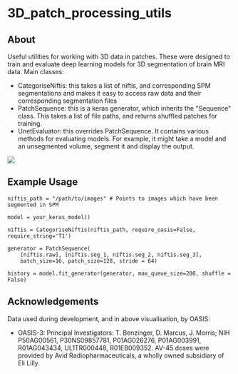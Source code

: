 
# 3D_patch_processing_utils
## About

Useful utilities for working with 3D data in patches. These were designed to train and evaluate deep learning models for 3D segmentation of brain MRI data. Main classes:
 - CategoriseNiftis: this takes a list of niftis, and corresponding SPM segmentations and makes it easy to access raw data and their corresponding segmentation files
 - PatchSequence: this is a keras generator, which inherits the "Sequence" class. This takes a list of file paths, and returns shuffled patches for training.
 - UnetEvaluator: this overrides PatchSequence. It contains various methods for evaluating models. For example, it might take a model and an unsegmented volume, segment it and display the output.

![](raw_and_segmentation.gif)

## Example Usage

    niftis_path = "/path/to/images" # Points to images which have been segmented in SPM 
    
    model = your_keras_model()
    
    niftis = CategoriseNiftis(niftis_path, require_oasis=False, require_string='T1')
    
    generator = PatchSequence(
        [niftis.raw], [niftis.seg_1, niftis.seg_2, niftis.seg_3], 
        batch_size=16, patch_size=128, stride = 64)
        
    history = model.fit_generator(generator, max_queue_size=200, shuffle = False)


## Acknowledgements
Data used during development, and in above visualisation, by OASIS:
* OASIS-3: Principal Investigators: T. Benzinger, D. Marcus, J. Morris; NIH P50AG00561, P30NS09857781, P01AG026276, P01AG003991, R01AG043434, UL1TR000448, R01EB009352. AV-45 doses were provided by Avid Radiopharmaceuticals, a wholly owned subsidiary of Eli Lilly.